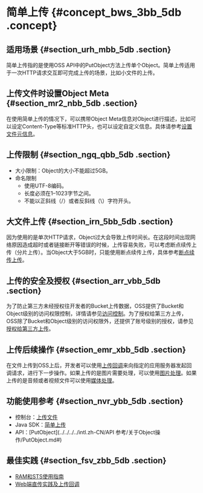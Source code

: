 # 简单上传 {#concept_bws_3bb_5db .concept}

## 适用场景 {#section_urh_mbb_5db .section}

简单上传指的是使用OSS API中的PutObject方法上传单个Object。简单上传适用于一次HTTP请求交互即可完成上传的场景，比如小文件的上传。

## 上传文件时设置Object Meta {#section_mr2_nbb_5db .section}

在使用简单上传的情况下，可以携带Object Meta信息对Object进行描述，比如可以设定Content-Type等标准HTTP头，也可以设定自定义信息。具体请参考[设置文件元信息](intl.zh-CN/开发指南/管理文件/设置对象/文件元信息.md#)。

## 上传限制 {#section_ngq_qbb_5db .section}

-   大小限制：Object的大小不能超过5GB。
-   命名限制
    -   使用UTF-8编码。
    -   长度必须在1–1023字节之间。
    -   不能以正斜线（/）或者反斜线（\\）字符开头。

## 大文件上传 {#section_irn_5bb_5db .section}

因为使用的是单次HTTP请求，Object过大会导致上传时间长。在这段时间出现网络原因造成超时或者链接断开等错误的时候，上传容易失败，可以考虑断点续传上传（分片上传）。当Object大于5GB时，只能使用断点续传上传，具体参考[断点续传上传](intl.zh-CN/开发指南/上传文件/断点续传.md#)。

## 上传的安全及授权 {#section_arr_vbb_5db .section}

为了防止第三方未经授权往开发者的Bucket上传数据，OSS提供了Bucket和Object级别的访问权限控制，详情请参见[访问控制](intl.zh-CN/开发指南/访问与控制/访问控制.md#)。为了授权给第三方上传，OSS除了Bucket和Object级别的访问权限外，还提供了账号级别的授权，请参见[授权给第三方上传](intl.zh-CN/开发指南/上传文件/授权给第三方上传.md#)。

## 上传后续操作 {#section_emr_xbb_5db .section}

在文件上传到OSS上后，开发者可以使用[上传回调](intl.zh-CN/开发指南/上传文件/上传回调.md#)来向指定的应用服务器发起回调请求，进行下一步操作。如果上传的是图片需要处理，可以使用[图片处理](intl.zh-CN/开发指南/图片服务.md#)。如果上传的是音频或者视频文件可以使用[媒体处理](intl.zh-CN/开发指南/云端数据处理.md#)。

## 功能使用参考 {#section_nvr_ybb_5db .section}

-   控制台：[上传文件](../../../../intl.zh-CN/控制台用户指南/管理文件/上传文件.md#)
-   Java SDK：[简单上传](https://www.alibabacloud.com/help/doc-detail/84781.htm)
-   API：[PutObject](../../../../intl.zh-CN/API 参考/关于Object操作/PutObject.md#)

## 最佳实践 {#section_fsv_zbb_5db .section}

-   [RAM和STS使用指南](../../../../intl.zh-CN/最佳实践/权限管理/权限管理概述.md#)
-   [Web端直传实践及上传回调](../../../../intl.zh-CN/最佳实践/Web端直传实践/Web端直传实践简介.md#)

